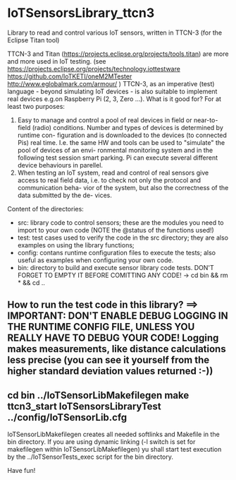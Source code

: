 # IoTSensorsLibrary_ttcn3
Library to read and control various IoT sensors, written in TTCN-3 (for the
Eclipse Titan tool)

TTCN-3 and Titan (https://projects.eclipse.org/projects/tools.titan) are more
and more used in IoT testing.
(see https://projects.eclipse.org/projects/technology.iottestware
     https://github.com/IoTKETI/oneM2MTester
     http://www.eglobalmark.com/armour/
)
TTCN-3, as an imperative (test) language - beyond simulating IoT devices - is
also suitable to implement real devices e.g.on Raspberry Pi (2, 3, Zero ...).
What is it good for? For at least two purposes:
1) Easy to manage and control a pool of real devices in field or near-to-field
   (radio) conditions. Number and types of devices is determined by runtime con-
   figuration and is downloaded to the devices (to connected Pis) real time. I.e.
   the same HW and tools can be used to "simulate" the pool of devices of an envi-
   ronmental monitoring system and in the following test session smart parking.
   Pi can execute several different device behaviours in parellel.
2) When testing an IoT system, read and control of real sensors give access to
   real field data, i.e. to check not only the protocol and communication beha-
   vior of the system, but also the correctness of the data submitted by the de-
   vices.

Content of the directories:
- src: library code to control sensors; these are the modules you need to import
       to your own code (NOTE the @status of the functions used!)
- test: test cases used to verify the code in the src directory; they are also 
        examples on using the library functions;
- config: contans runtime configuration files to execute the tests; also useful
          as examples when configuring your own code.
- bin: directory to build and execute sensor library code tests. DON'T FORGET
       TO EMPTY IT BEFORE COMITTING ANY CODE! ->
       cd bin && rm * && cd ..
          
How to run the test code in this library?
==> IMPORTANT: DON'T ENABLE DEBUG LOGGING IN THE RUNTIME CONFIG FILE, UNLESS
    YOU REALLY HAVE TO DEBUG YOUR CODE!
    Logging makes measurements, like distance calculations less precise (you
    can see it yourself from the higher standard deviation values returned :-))
------------------------------------------------------------
cd bin
../IoTSensorLibMakefilegen
make
ttcn3_start IoTSensorsLibraryTest ../config/IoTSensorLib.cfg
------------------------------------------------------------

IoTSensorLibMakefilegen creates all needed softlinks and Makefile in the bin directory.
If you are using dynamic linking (-l switch is set for makefilegen within
IoTSensorLibMakefilegen) yu shall start test execution by the ../IoTSensorTests_exec
script for the bin directory.

Have fun!